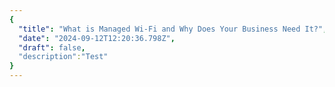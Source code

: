 ```yaml
---
{
  "title": "What is Managed Wi-Fi and Why Does Your Business Need It?",
  "date": "2024-09-12T12:20:36.798Z",
  "draft": false,
  "description":"Test"
}
---
```

        